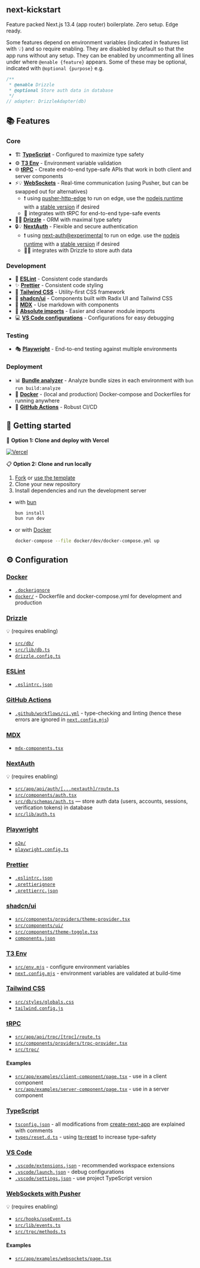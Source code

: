 ## next-kickstart

Feature packed Next.js 13.4 (app router) boilerplate. Zero setup. Edge ready.

Some features depend on environment variables (indicated in features list with 💡) and so require enabling. They are disabled by default so that the app runs without any setup. They can be enabled by uncommenting all lines under where `@enable {feature}` appears. Some of these may be optional, indicated with `@optional {purpose}` e.g.

```ts
/**
 * @enable Drizzle
 * @optional Store auth data in database
 */
// adapter: DrizzleAdapter(db)
```

## 📚 Features

### Core

- 🏗️ [**TypeScript**](https://www.typescriptlang.org/) - Configured to maximize type safety
- ⚙️ [**T3 Env**](https://github.com/t3-oss/t3-env) - Environment variable validation
- 🌐 [**tRPC**](https://trpc.io/) - Create end-to-end type-safe APIs that work in both client and server components
- ⚡💡 [**WebSockets**](https://pusher.com) - Real-time communication (using Pusher, but can be swapped out for alternatives)
  - ❗️ using [pusher-http-edge](https://www.npmjs.com/package/pusher-http-edge) to run on edge, use the [nodejs runtime](src/app/api/trpc/[trpc]/route.ts) with a [stable version](https://www.npmjs.com/package/pusher) if desired
  - 🔗 integrates with tRPC for end-to-end type-safe events
- 💽💡 [**Drizzle**](https://orm.drizzle.team/) - ORM with maximal type safety
- 🔒💡 [**NextAuth**](https://next-auth.js.org/) - Flexible and secure authentication
  - ❗️ using [next-auth@experimental](https://www.npmjs.com/package/next-auth/v/0.0.0-manual.ffd05533) to run on edge. use the [nodejs runtime](src/app/api/auth/[...nextauth]/route.ts) with a [stable version](https://www.npmjs.com/package/next-auth) if desired
  - 🔗💡 integrates with Drizzle to store auth data

### Development

- 📏 [**ESLint**](https://eslint.org/) - Consistent code standards
- ✨ [**Prettier**](https://prettier.io/) - Consistent code styling
- 🎨 [**Tailwind CSS**](https://tailwindcss.com/) - Utility-first CSS framework
- 🧩 [**shadcn/ui**](https://ui.shadcn.com/) - Components built with Radix UI and Tailwind CSS
- 📝 [**MDX**](https://mdxjs.com/) - Use markdown with components
- 📁 [**Absolute imports**](https://nextjs.org/docs/app/building-your-application/configuring/absolute-imports-and-module-aliases) - Easier and cleaner module imports
- 💻 [**VS Code configurations**](https://code.visualstudio.com/) - Configurations for easy debugging

### Testing

- 🎭 [**Playwright**](https://playwright.dev/) - End-to-end testing against multiple environments

### Deployment

- 📊 [**Bundle analyzer**](https://www.npmjs.com/package/@next/bundle-analyzer) - Analyze bundle sizes in each environment with `bun run build:analyze`
- 🐳 [**Docker**](https://www.docker.com/) - (local and production) Docker-compose and Dockerfiles for running anywhere
- 🔄 [**GitHub Actions**](https://github.com/features/actions) - Robust CI/CD

## 🌱 Getting started

🚀 **Option 1: Clone and deploy with Vercel**

[![Vercel](https://vercel.com/button)](https://vercel.com/new/clone?s=https%3A%2F%2Fgithub.com%2FSyhner%2Fnext-kickstart)

📋 **Option 2: Clone and run locally**

1. [Fork](https://github.com/syhner/next-kickstart/fork) or [use the template](https://github.com/new?template_name=next-kickstart)
2. Clone your new repository
3. Install dependencies and run the development server

- with [bun](https://bun.sh/docs/installation)

  ```sh
  bun install
  bun run dev
  ```

- or with [Docker](https://docs.docker.com/get-docker/)

  ```sh
  docker-compose --file docker/dev/docker-compose.yml up
  ```

## ⚙️ Configuration

### [Docker](https://www.docker.com/)

- [`.dockerignore`](.dockerignore)
- [`docker/`](docker/) - Dockerfile and docker-compose.yml for development and production

### [Drizzle](https://orm.drizzle.team/)

💡 (requires enabling)

- [`src/db/`](src/db/)
- [`src/lib/db.ts`](src/lib/db.ts)
- [`drizzle.config.ts`](drizzle.config.ts)

### [ESLint](https://eslint.org/)

- [`.eslintrc.json`](.eslintrc.json)

### [GitHub Actions](https://github.com/features/actions)

- [`.github/workflows/ci.yml`](.github/workflows/ci.yml) - type-checking and linting (hence these errors are ignored in [`next.config.mjs`](next.config.mjs))

### [MDX](https://mdxjs.com/)

- [`mdx-components.tsx`](mdx-components.tsx)

### [NextAuth](https://next-auth.js.org/)

💡 (requires enabling)

- [`src/app/api/auth/[...nextauth]/route.ts`](src/app/api/auth/[...nextauth]/route.ts)
- [`src/components/auth.tsx`](src/components/auth.tsx)
- [`src/db/schemas/auth.ts`](src/db/schemas/auth.ts) — store auth data (users, accounts, sessions, verification tokens) in database
- [`src/lib/auth.ts`](src/lib/auth.ts)

### [Playwright](https://playwright.dev/)

- [`e2e/`](e2e/)
- [`playwright.config.ts`](playwright.config.ts)

### [Prettier](https://prettier.io/)

- [`.eslintrc.json`](.eslintrc.json)
- [`.prettierignore`](.prettierignore)
- [`.prettierrc.json`](.prettierrc.json)

### [shadcn/ui](https://ui.shadcn.com/)

- [`src/components/providers/theme-provider.tsx`](src/components/providers/theme-provider.tsx)
- [`src/components/ui/`](src/components/ui/)
- [`src/components/theme-toggle.tsx`](src/components/theme-toggle.tsx)
- [`components.json`](components.json)

### [T3 Env](https://github.com/t3-oss/t3-env)

- [`src/env.mjs`](src/env.mjs) - configure environment variables
- [`next.config.mjs`](next.config.mjs) - environment variables are validated at build-time

### [Tailwind CSS](https://tailwindcss.com/)

- [`src/styles/globals.css`](src/styles/globals.css)
- [`tailwind.config.js`](tailwind.config.js)

### [tRPC](https://trpc.io/)

- [`src/app/api/trpc/[trpc]/route.ts`](src/components/providers/trpc-provider.tsx)
- [`src/components/providers/trpc-provider.tsx`](src/app/api/trpc/[trpc]/route.ts)
- [`src/trpc/`](src/trpc)

#### Examples

- [`src/app/examples/client-component/page.tsx`](src/app/examples/client-component/page.tsx) - use in a client component
- [`src/app/examples/server-component/page.tsx`](src/app/examples/server-component/page.tsx) - use in a server component

### [TypeScript](https://www.typescriptlang.org/)

- [`tsconfig.json`](tsconfig.json) - all modifications from [create-next-app](https://www.npmjs.com/package/create-next-app) are explained with comments
- [`types/reset.d.ts`](types/reset.d.ts) - using [ts-reset](https://github.com/total-typescript/ts-reset) to increase type-safety

### [VS Code](https://code.visualstudio.com/)

- [`.vscode/extensions.json`](.vscode/extensions.json) - recommended workspace extensions
- [`.vscode/launch.json`](.vscode/launch.json) - debug configurations
- [`.vscode/settings.json`](.vscode/settings.json) - use project TypeScript version

### [WebSockets with Pusher](https://pusher.com)

💡 (requires enabling)

- [`src/hooks/useEvent.ts`](src/hooks/useEvent.ts)
- [`src/lib/events.ts`](src/lib/events.ts)
- [`src/trpc/methods.ts`](src/trpc/methods.ts)

#### Examples

- [`src/app/examples/websockets/page.tsx`](src/app/examples/websockets/page.tsx)
